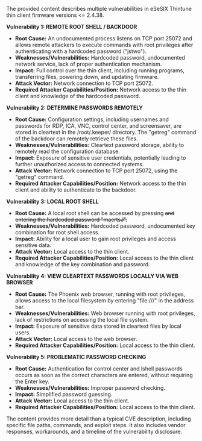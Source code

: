 The provided content describes multiple vulnerabilities in eSeSIX Thintune thin client firmware versions <= 2.4.38.

**Vulnerability 1: REMOTE ROOT SHELL / BACKDOOR**

*   **Root Cause:** An undocumented process listens on TCP port 25072 and allows remote attackers to execute commands with root privileges after authenticating with a hardcoded password ("jstwo").
*   **Weaknesses/Vulnerabilities:** Hardcoded password, undocumented network service, lack of proper authentication mechanism.
*   **Impact:** Full control over the thin client, including running programs, transferring files, powering down, and updating firmware.
*  **Attack Vector:** Network connection to TCP port 25072.
*   **Required Attacker Capabilities/Position:** Network access to the thin client and knowledge of the hardcoded password.

**Vulnerability 2: DETERMINE PASSWORDS REMOTELY**

*   **Root Cause:** Configuration settings, including usernames and passwords for RDP, ICA, VNC, control center, and screensaver, are stored in cleartext in the /root/.keeper/ directory. The "getreg" command of the backdoor can remotely retrieve these files.
*   **Weaknesses/Vulnerabilities:** Cleartext password storage, ability to remotely read the configuration database.
*   **Impact:** Exposure of sensitive user credentials, potentially leading to further unauthorized access to connected systems.
*   **Attack Vector:** Network connection to TCP port 25072, using the "getreg" command.
*   **Required Attacker Capabilities/Position:** Network access to the thin client and ability to authenticate to the backdoor.

**Vulnerability 3: LOCAL ROOT SHELL**

*   **Root Cause:** A local root shell can be accessed by pressing <CTRL><SHIFT><ALT><DEL> and entering the hardcoded password "maertsJ".
*   **Weaknesses/Vulnerabilities:** Hardcoded password, undocumented key combination for root shell access.
*   **Impact:** Ability for a local user to gain root privileges and access sensitive data.
*  **Attack Vector:** Local access to the thin client.
*   **Required Attacker Capabilities/Position:** Local access to the thin client and knowledge of the key combination and password.

**Vulnerability 4: VIEW CLEARTEXT PASSWORDS LOCALLY VIA WEB BROWSER**

*   **Root Cause:** The Phoenix web browser, running with root privileges, allows access to the local filesystem by entering "file:///" in the address bar.
*   **Weaknesses/Vulnerabilities:** Web browser running with root privileges, lack of restrictions on accessing the local file system.
*   **Impact:** Exposure of sensitive data stored in cleartext files by local users.
*   **Attack Vector:** Local access to the web browser.
*   **Required Attacker Capabilities/Position:** Local access to the thin client.

**Vulnerability 5: PROBLEMATIC PASSWORD CHECKING**

*   **Root Cause:** Authentication for control center and lshell passwords occurs as soon as the correct characters are entered, without requiring the Enter key.
*   **Weaknesses/Vulnerabilities:** Improper password checking.
*   **Impact:** Simplified password guessing.
*   **Attack Vector:** Local access to the thin client.
*   **Required Attacker Capabilities/Position:** Local access to the thin client.

The content provides more detail than a typical CVE description, including specific file paths, commands, and exploit steps. It also includes vendor responses, workarounds, and a timeline of the vulnerability disclosure.